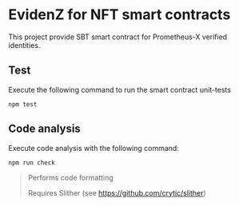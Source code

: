 # EvidenZ for NFT smart contracts

This project provide SBT smart contract for Prometheus-X verified identities.

## Test

Execute the following command to run the smart contract unit-tests

```shell
npm test
```

## Code analysis

Execute code analysis with the following command:

```shell
npm run check
```

> Performs code formatting 
>
> Requires Slither (see https://github.com/crytic/slither)